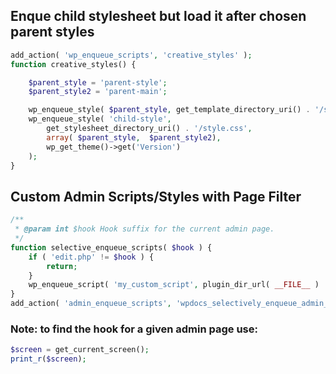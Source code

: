 ## Enque child stylesheet but load it after chosen parent styles

```php
add_action( 'wp_enqueue_scripts', 'creative_styles' );
function creative_styles() {

    $parent_style = 'parent-style';
    $parent_style2 = 'parent-main';

    wp_enqueue_style( $parent_style, get_template_directory_uri() . '/style.css' );
    wp_enqueue_style( 'child-style',
        get_stylesheet_directory_uri() . '/style.css',
        array( $parent_style,  $parent_style2),
        wp_get_theme()->get('Version')
    );
}
```

## Custom Admin Scripts/Styles with Page Filter
```php
/**
 * @param int $hook Hook suffix for the current admin page.
 */
function selective_enqueue_scripts( $hook ) {
    if ( 'edit.php' != $hook ) {
        return;
    }
    wp_enqueue_script( 'my_custom_script', plugin_dir_url( __FILE__ ) . 'myscript.js', array(), '1.0' );
}
add_action( 'admin_enqueue_scripts', 'wpdocs_selectively_enqueue_admin_script' );
```
### Note: to find the hook for a given admin page use:
```php
$screen = get_current_screen(); 
print_r($screen);
```
